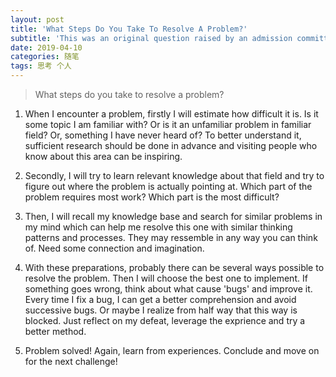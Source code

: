 ```yaml
---
layout: post
title: 'What Steps Do You Take To Resolve A Problem?'
subtitle: 'This was an original question raised by an admission committee. '
date: 2019-04-10
categories: 随笔
tags: 思考 个人
---
```


> What steps do you take to resolve a problem?

1.	When I encounter a problem, firstly I will estimate how difficult it is. Is it some topic I am familiar with? Or is it an unfamiliar problem in familiar field? Or, something I have never heard of? To better understand it, sufficient research should be done in advance and visiting people who know about this area can be inspiring.

2.	Secondly, I will try to learn relevant knowledge about that field and try to figure out where the problem is actually pointing at. Which part of the problem requires most work? Which part is the most difficult?

3.	Then, I will recall my knowledge base and search for similar problems in my mind which can help me resolve this one with similar thinking patterns and processes. They may ressemble in any way you can think of. Need some connection and imagination.

4.	With these preparations, probably there can be several ways possible to resolve the problem. Then I will choose the best one to implement. If something goes wrong, think about what cause 'bugs' and improve it. Every time I fix a bug, I can get a better comprehension and avoid successive bugs. Or maybe I realize from half way that this way is blocked. Just reflect on my defeat, leverage the exprience and try a better method.

5. Problem solved! Again, learn from experiences. Conclude and move on for the next challenge!